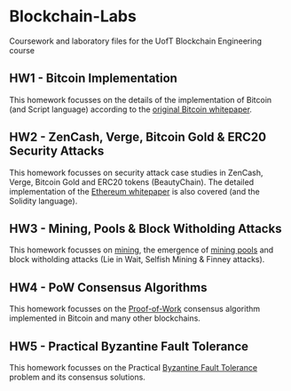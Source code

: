 # Blockchain-Labs
Coursework and laboratory files for the UofT Blockchain Engineering course

## HW1 - Bitcoin Implementation
This homework focusses on the details of the implementation of Bitcoin (and Script language) according to the [original Bitcoin whitepaper](https://bitcoin.org/bitcoin.pdf).

## HW2 - ZenCash, Verge, Bitcoin Gold & ERC20 Security Attacks
This homework focusses on security attack case studies in ZenCash, Verge, Bitcoin Gold and ERC20 tokens (BeautyChain). The detailed implementation of the [Ethereum whitepaper](https://github.com/ethereum/wiki/wiki/White-Paper) is also covered (and the Solidity language). 

## HW3 - Mining, Pools & Block Witholding Attacks
This homework focusses on [mining](https://en.wikipedia.org/wiki/Cryptocurrency#Mining), the emergence of [mining pools](https://en.wikipedia.org/wiki/Mining_pool) and block witholding attacks (Lie in Wait, Selfish Mining & Finney attacks).

## HW4 - PoW Consensus Algorithms
This homework focusses on the [Proof-of-Work](https://en.wikipedia.org/wiki/Proof-of-work_system) consensus algorithm implemented in Bitcoin and many other blockchains.

## HW5 - Practical Byzantine Fault Tolerance
This homework focusses on the Practical [Byzantine Fault Tolerance](https://en.wikipedia.org/wiki/Byzantine_fault_tolerance) problem and its consensus solutions. 
